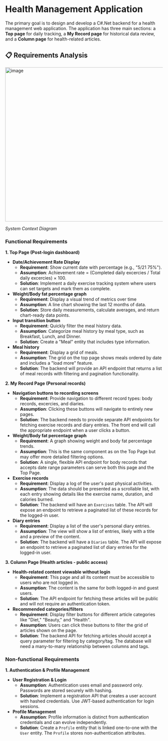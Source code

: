 # Health Management Application
The primary goal is to design and develop a C#.Net backend for a health management web application. The application has three main sections: a **Top page** for daily tracking, a **My Record page** for historical data review, and a **Column page** for health-related articles.

## 📋 Requirements Analysis
<img width="1406" height="493" alt="image" src="https://github.com/user-attachments/assets/dc3e9dbd-8cd5-4d18-a8b6-19c889fd0863" />

_System Context Diagram_

### **Functional Requirements**

**1. Top Page (Post-login dashboard)**
- **Date/Achievement Rate Display**
  - **Requirement**: Show current date with percentage (e.g., "5/21 75%").
  - **Assumption**: Achievement rate = (Completed daily excercies / Total daily excercies) × 100.
  - **Solution**: Implement a daily exercise tracking system where users can set targets and mark them as complete. 
- **Weight/Body fat percentage graph**
  - **Requirement**: Display a visual trend of metrics over time
  - **Assumption**: A line chart showing the last 12 months of data.
  - **Solution**: Store daily measurements, calculate averages, and return chart-ready data points.
- **Input transition button**
  - **Requirement**: Quickly filter the meal history data.
  - **Assumption**: Categorize meal history by meal type, such as Breakfast, Lunch, and Dinner.
  - **Solution**: Create a "Meal" entity that includes type information.
- **Meal history**
  - **Requirement**: Display a grid of meals.
  - **Assumption**: The grid on the top page shows meals ordered by date and includes a "load more" feature.
  - **Solution**: The backend will provide an API endpoint that returns a list of meal records with filtering and pagination functionality.

**2. My Record Page (Personal records)**
- **Navigation buttons to recording screens**
  - **Requirement**: Provide navigation to different record types: body records, excercies, and diaries.
  - **Assumption**: Clicking these buttons will navigate to entirely new pages.
  - **Solution**: The backend needs to provide separate API endpoints for fetching exercise records and diary entries. The front end will call the appropriate endpoint when a user clicks a button. 
- **Weight/Body fat percentage graph**
  - **Requirement**: A graph showing weight and body fat percentage trends.
  - **Assumption**: This is the same component as on the Top Page but may offer more detailed filtering options.
  - **Solution**:  A single, flexible API endpoint for body records that accepts date range parameters can serve both this page and the Top Page.
- **Exercise records**
  - **Requirement**: Display a log of the user's past physical activities.
  - **Assumption**: The data should be presented as a scrollable list, with each entry showing details like the exercise name, duration, and calories burned.
  - **Solution**:  The backend will have an `Exercises` table. The API will expose an endpoint to retrieve a paginated list of these records for the logged-in user.
- **Diary entries**
  - **Requirement**: Display a list of the user's personal diary entries.
  - **Assumption**: The view will show a list of entries, likely with a title and a preview of the content.
  - **Solution**:  The backend will have a `Diaries` table. The API will expose an endpoint to retrieve a paginated list of diary entries for the logged-in user.

**3. Column Page (Health articles - public access)**
- **Health-related content viewable without login**
  - **Requirement**: This page and all its content must be accessible to users who are not logged in.
  - **Assumption**: The content is the same for both logged-in and guest users.
  - **Solution**:  The API endpoint for fetching these articles will be public and will not require an authentication token.
- **Recommended categories/filters**
  - **Requirement**: Display filter buttons for different article categories like "Diet," "Beauty," and "Health".
  - **Assumption**: Users can click these buttons to filter the grid of articles shown on the page.
  - **Solution**:  The backend API for fetching articles should accept a query parameter for filtering by category/tag. The database will need a many-to-many relationship between columns and tags.

### **Non-functional Requirements**

**1. Authentication & Profile Management**
- **User Registration & Login**
  - **Assumption**: Authentication uses email and password only. Passwords are stored securely with hashing.
  - **Solution**:  Implement a registration API that creates a user account with hashed credentials. Use JWT-based authentication for login sessions.
- **Profile Management**
  - **Assumption**: Profile information is distinct from authentication credentials and can evolve independently.
  - **Solution**:  Create a `Profile` entity that is linked one-to-one with the `User` entity. The `Profile` stores non-authentication attributes.
